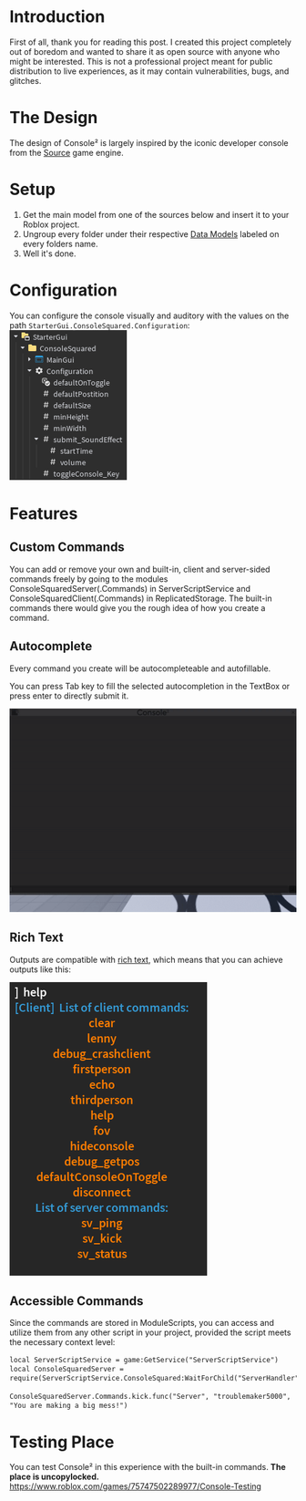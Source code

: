 # Introduction
First of all, thank you for reading this post. I created this project completely out of boredom and wanted to share it as open source with anyone who might be interested. This is not a professional project meant for public distribution to live experiences, as it may contain vulnerabilities, bugs, and glitches.

# The Design
The design of Console² is largely inspired by the iconic developer console from the [Source](https://en.wikipedia.org/wiki/Source_(game_engine)) game engine.

# Setup
1. Get the main model from one of the sources below and insert it to your Roblox project.
2. Ungroup every folder under their respective [Data Models](https://create.roblox.com/docs/projects/data-model) labeled on every folders name.
3. Well it's done.

# Configuration
You can configure the console visually and auditory with the values on the path `StarterGui.ConsoleSquared.Configuration`:
![](https://github.com/Atmox-Games/ConsoleSquared/blob/main/Media/image_2025-09-17_203852683.png)

# Features
## Custom Commands
You can add or remove your own and built-in, client and server-sided commands freely by going to the modules ConsoleSquaredServer(.Commands) in ServerScriptService and ConsoleSquaredClient(.Commands) in ReplicatedStorage. The built-in commands there would give you the rough idea of how you create a command.

## Autocomplete
Every command you create will be autocompleteable and autofillable.

You can press Tab key to fill the selected autocompletion in the TextBox or press enter to directly submit it.

![](https://github.com/Atmox-Games/ConsoleSquared/blob/main/Media/AutocompleteDemo.gif)

## Rich Text
Outputs are compatible with [rich text](https://create.roblox.com/docs/ui/rich-text), which means that you can achieve outputs like this:

![](https://github.com/Atmox-Games/ConsoleSquared/blob/main/Media/image_2025-09-17_204708958.png)

## Accessible Commands
Since the commands are stored in ModuleScripts, you can access and utilize them from any other script in your project, provided the script meets the necessary context level:
```luau
local ServerScriptService = game:GetService("ServerScriptService")
local ConsoleSquaredServer = require(ServerScriptService.ConsoleSquared:WaitForChild("ServerHandler"):WaitForChild("ConsoleSquaredServer"))

ConsoleSquaredServer.Commands.kick.func("Server", "troublemaker5000", "You are making a big mess!")
```

# Testing Place
You can test Console² in this experience with the built-in commands.
**The place is uncopylocked.**
https://www.roblox.com/games/75747502289977/Console-Testing
